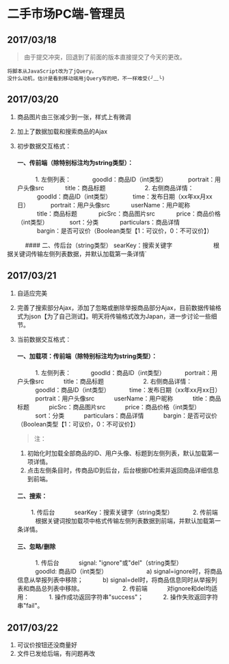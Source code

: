 # 二手市场PC端-管理员

## 2017/03/18
>由于提交冲突，回退到了前面的版本直接提交了今天的更改。

	将脚本从JavaScript改为了jQuery。
	没什么动机，估计是看到移动端用jQuery写的吧，不一样难受(╯﹏╰)


## 2017/03/20
1. 商品图片由三张减少到一张，样式上有微调

2. 加上了数据加载和搜索商品的Ajax

3. 初步数据交互格式：


	#### 一、传前端（除特别标注均为string类型）： 	
	　　　1. 左侧列表： 
	　　　	goodId：商品ID（int类型） 
	　　　	portrait：用户头像src 
	　　　	title：商品标题
	　　　
	　　　2. 右侧商品详情： 
	　　　	goodId：商品ID（int类型）
	　　　	time：发布日期（xx年xx月xx日）
	　　　	portrait：用户头像src
	　　　	userName：用户昵称
	　　　	title：商品标题
	　　　	picSrc：商品图片src
	　　　	price：商品价格（int类型）
	　　　	sort：分类
	　　　	particulars：商品详情
	　　　	bargin：是否可议价（Boolean类型【1：可议价，0：不可议价】）

　　　#### 二、传后台（string类型） searKey：搜索关键字
　　　
　　　		根据关键词传输左侧列表数据，并默认加载第一条详情`
　　　　

## 2017/03/21
1. 自适应完美

2. 完善了搜索部分Ajax，添加了忽略或删除举报商品部分Ajax，目前数据传输格式为json【为了自己测试】。明天将传输格式改为Japan，进一步讨论一些细节。

3. 当前数据交互格式：
	#### 一、加载项：传前端（除特别标注均为string类型）：
	　　　1. 左侧列表：
	　　　goodId：商品ID（int类型）
	　　　portrait：用户头像src
	　　　title：商品标题
	　　　
	　　　2. 右侧商品详情：
	　　　goodId：商品ID（int类型）
	　　　time：发布日期（xx年xx月xx日）
	　　　portrait：用户头像src
	　　　userName：用户昵称
	　　　title：商品标题
	　　　picSrc：商品图片src
	　　　price：商品价格（int类型）
	　　　sort：分类
	　　　particulars：商品详情
	　　　bargin：是否可议价（Boolean类型【1：可议价，0：不可议价】）
	　　　
	>注：
	1. 初始化时加载全部商品的ID、用户头像、标题到左侧列表，默认加载第一项详情。
	2. 点击左侧条目时，传商品ID到后台，后台根据ID检索并返回商品详细信息到前端。
　　　
	#### 二、搜索：
	　　	1. 传后台
	　　　searKey：搜索关键字（string类型）
	　　　2. 传前端
	　　　根据关键词按加载项中格式传输左侧列表数据到前端，并默认加载第一条详情。
	　　　
	#### 三、忽略/删除
	　　　1. 传后台
	　　　signal:  "ignore"或"del"（string类型）
	　　　goodId: 商品ID（int类型）
	　　　
	　　　a) signal=ignore时，将商品信息从举报列表中移除；
	　　　b) signal=del时，将商品信息同时从举报列表和商品总列表中移除。
	　　　
	　　　2. 传前端
	　　　对ignore和del均适用：
	　　　1. 操作成功返回字符串"success"；
	　　　2. 操作失败返回字符串"fail"。
　　　
## 2017/03/22
1. 可议价按钮还没商量好
2. 文件已发给后端，有问题再改